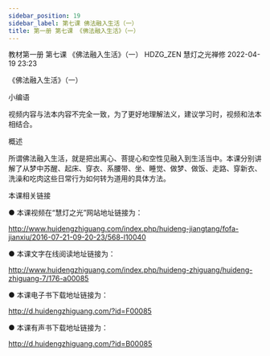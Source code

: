 ```yaml
---
sidebar_position: 19
sidebar_label: 第七课 佛法融入生活（一）
title: 第一册 第七课 《佛法融入生活》（一）
---
```

教材第一册 第七课 《佛法融入生活》（一）
HDZG_ZEN 慧灯之光禅修 2022-04-19 23:23



《佛法融入生活》（一）

 小编语 


视频内容与法本内容不完全一致，为了更好地理解法义，建议学习时，视频和法本相结合。


概述


所谓佛法融入生活，就是把出离心、菩提心和空性见融入到生活当中。本课分别讲解了从梦中苏醒、起床、穿衣、系腰带、坐、睡觉、做梦、做饭、走路、穿新衣、洗澡和吃肉这些日常行为如何转为道用的具体方法。







 本课相关链接 

●  本课视频在“慧灯之光”网站地址链接为：

http://www.huidengzhiguang.com/index.php/huideng-jiangtang/fofa-jianxiu/2016-07-21-09-20-23/568-l10040



●  本课文字在线阅读地址链接为：

http://www.huidengzhiguang.com/index.php/huideng-zhiguang/huideng-zhiguang-7/176-a00085



●  本课电子书下载地址链接为：

http://d.huidengzhiguang.com/?id=F00085



●  本课有声书下载地址链接为：

http://d.huidengzhiguang.com/?id=B00085